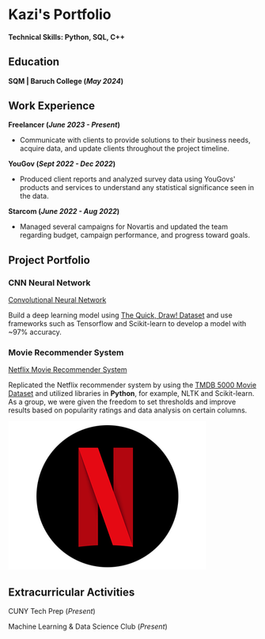 # Kazi's Portfolio

#### Technical Skills: Python, SQL, C++

## Education
**SQM | Baruch College (_May 2024_)**

## Work Experience

**Freelancer (_June 2023 - Present_)**
- Communicate with clients to provide solutions to their business needs, acquire data, and update clients throughout the project timeline.

**YouGov (_Sept 2022 - Dec 2022_)**
- Produced client reports and analyzed survey data using YouGovs' products and services to understand any statistical significance seen in the data.

**Starcom (_June 2022 - Aug 2022_)**
- Managed several campaigns for Novartis and updated the team regarding budget, campaign performance, and progress toward goals.

## Project Portfolio

### CNN Neural Network
[Convolutional Neural Network](https://colab.research.google.com/drive/1wuB79hI9Xfpf9VEfa8C7XK1zfqPr2q5O)

Build a deep learning model using [The Quick, Draw! Dataset](https://github.com/googlecreativelab/quickdraw-dataset) and use frameworks such as Tensorflow and Scikit-learn to develop a model with ~97% accuracy.

### Movie Recommender System
[Netflix Movie Recommender System](https://github.com/kaziis/movie-recommender-system/blob/main/notebook/V1_MRS.ipynb)

Replicated the Netflix recommender system by using the [TMDB 5000 Movie Dataset](https://www.kaggle.com/datasets/tmdb/tmdb-movie-metadata) and utilized libraries in __Python__, for example, NLTK and Scikit-learn. As a group, we were given the freedom to set thresholds and improve results based on popularity ratings and data analysis on certain columns. 


![Netflix](assets/imgs/netflix.png)


## Extracurricular Activities

CUNY Tech Prep (_Present_)

Machine Learning & Data Science Club (_Present_)
